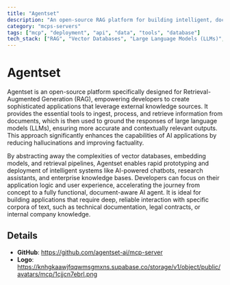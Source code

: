```yaml
---
title: "Agentset"
description: "An open-source RAG platform for building intelligent, document-based applications quickly and efficiently."
category: "mcps-servers"
tags: ["mcp", "deployment", "api", "data", "tools", "database"]
tech_stack: ["RAG", "Vector Databases", "Large Language Models (LLMs)", "Document Processing"]
---
```


# Agentset

Agentset is an open-source platform specifically designed for Retrieval-Augmented Generation (RAG), empowering developers to create sophisticated applications that leverage external knowledge sources. It provides the essential tools to ingest, process, and retrieve information from documents, which is then used to ground the responses of large language models (LLMs), ensuring more accurate and contextually relevant outputs. This approach significantly enhances the capabilities of AI applications by reducing hallucinations and improving factuality.

By abstracting away the complexities of vector databases, embedding models, and retrieval pipelines, Agentset enables rapid prototyping and deployment of intelligent systems like AI-powered chatbots, research assistants, and enterprise knowledge bases. Developers can focus on their application logic and user experience, accelerating the journey from concept to a fully functional, document-aware AI agent. It is ideal for building applications that require deep, reliable interaction with specific corpora of text, such as technical documentation, legal contracts, or internal company knowledge.

## Details

- **GitHub**: https://github.com/agentset-ai/mcp-server
- **Logo**: https://knhgkaawjfqqwmsgmxns.supabase.co/storage/v1/object/public/avatars/mcp/1cjjcn7ebrl.png
